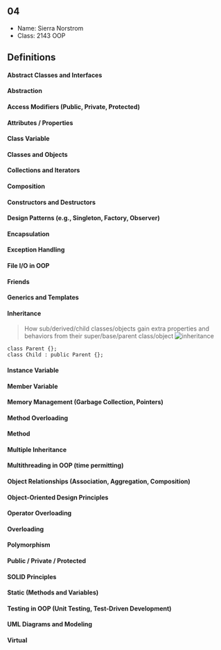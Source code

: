 ## 04

- Name: Sierra Norstrom
- Class: 2143 OOP

## Definitions

#### Abstract Classes and Interfaces

>
>
>

#### Abstraction

>
>
>

#### Access Modifiers (Public, Private, Protected)

>
>
>

#### Attributes / Properties

>
>
>

#### Class Variable

>
>
>

#### Classes and Objects

>
>
>

#### Collections and Iterators

>
>
>

#### Composition

>
>
>

#### Constructors and Destructors

>
>
>

#### Design Patterns (e.g., Singleton, Factory, Observer)

>
>
>

#### Encapsulation

>
>
>

#### Exception Handling

>
>
>

#### File I/O in OOP

>
>
>

#### Friends

>
>
>

#### Generics and Templates

>
>
>

#### Inheritance

> How sub/derived/child classes/objects gain extra properties and behaviors from their super/base/parent class/object
>![inheritance](https://github.com/user-attachments/assets/3d08870f-d6ce-4597-a2d6-c0933e281b4b)
```
class Parent {};
class Child : public Parent {};
```

#### Instance Variable

>
>
>

#### Member Variable

>
>
>

#### Memory Management (Garbage Collection, Pointers)

>
>
>

#### Method Overloading

>
>
>

#### Method

>
>
>

#### Multiple Inheritance

>
>
>

#### Multithreading in OOP (time permitting)

>
>
>

#### Object Relationships (Association, Aggregation, Composition)

>
>
>

#### Object-Oriented Design Principles

>
>
>

#### Operator Overloading

>
>
>

#### Overloading

>
>
>

#### Polymorphism

>
>
>

#### Public / Private / Protected

>
>
>

#### SOLID Principles

>
>
>

#### Static (Methods and Variables)

>
>
>

#### Testing in OOP (Unit Testing, Test-Driven Development)

>
>
>

#### UML Diagrams and Modeling

>
>
>

#### Virtual

>
>
>
